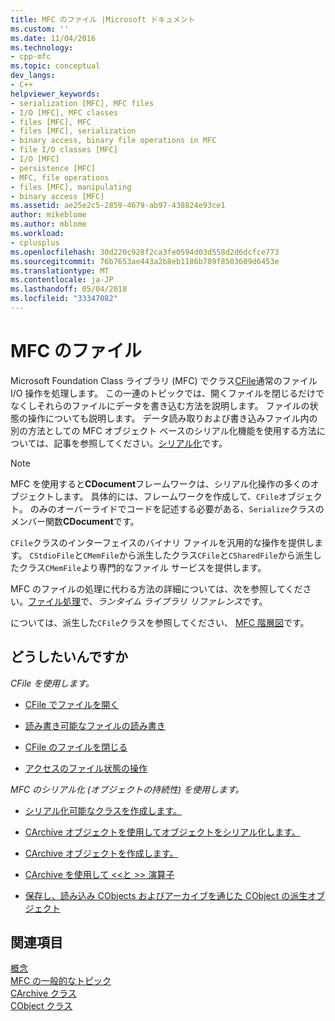 ```yaml
---
title: MFC のファイル |Microsoft ドキュメント
ms.custom: ''
ms.date: 11/04/2016
ms.technology:
- cpp-mfc
ms.topic: conceptual
dev_langs:
- C++
helpviewer_keywords:
- serialization [MFC], MFC files
- I/O [MFC], MFC classes
- files [MFC], MFC
- files [MFC], serialization
- binary access, binary file operations in MFC
- file I/O classes [MFC]
- I/O [MFC]
- persistence [MFC]
- MFC, file operations
- files [MFC], manipulating
- binary access [MFC]
ms.assetid: ae25e2c5-2859-4679-ab97-438824e93ce1
author: mikeblome
ms.author: mblome
ms.workload:
- cplusplus
ms.openlocfilehash: 30d220c928f2ca3fe0594d03d558d2d6dcfce773
ms.sourcegitcommit: 76b7653ae443a2b8eb1186b789f8503609d6453e
ms.translationtype: MT
ms.contentlocale: ja-JP
ms.lasthandoff: 05/04/2018
ms.locfileid: "33347082"
---
```

# <a name="files-in-mfc"></a>MFC のファイル
Microsoft Foundation Class ライブラリ (MFC) でクラス[CFile](../mfc/reference/cfile-class.md)通常のファイル I/O 操作を処理します。 この一連のトピックでは、開くファイルを閉じるだけでなくしそれらのファイルにデータを書き込む方法を説明します。 ファイルの状態の操作についても説明します。 データ読み取りおよび書き込みファイル内の別の方法としての MFC オブジェクト ベースのシリアル化機能を使用する方法については、記事を参照してください。[シリアル化](../mfc/serialization-in-mfc.md)です。  
  
> [!NOTE]
>  MFC を使用すると**CDocument**フレームワークは、シリアル化操作の多くのオブジェクトします。 具体的には、フレームワークを作成して、`CFile`オブジェクト。 のみのオーバーライドでコードを記述する必要がある、`Serialize`クラスのメンバー関数**CDocument**です。  
  
 `CFile`クラスのインターフェイスのバイナリ ファイルを汎用的な操作を提供します。 `CStdioFile`と`CMemFile`から派生したクラス`CFile`と`CSharedFile`から派生したクラス`CMemFile`より専門的なファイル サービスを提供します。  
  
 MFC のファイルの処理に代わる方法の詳細については、次を参照してください。[ファイル処理](../c-runtime-library/file-handling.md)で、*ランタイム ライブラリ リファレンス*です。  
  
 については、派生した`CFile`クラスを参照してください、 [MFC 階層図](../mfc/hierarchy-chart.md)です。  
  
## <a name="what-do-you-want-to-do"></a>どうしたいんですか  
 *CFile を使用します。*  
  
-   [CFile でファイルを開く](../mfc/opening-files.md)  
  
-   [読み書き可能なファイルの読み書き](../mfc/reading-and-writing-files.md)  
  
-   [CFile のファイルを閉じる](../mfc/closing-files.md)  
  
-   [アクセスのファイル状態の操作](../mfc/accessing-file-status.md)  
  
 *MFC のシリアル化 (オブジェクトの持続性) を使用します。*  
  
-   [シリアル化可能なクラスを作成します。](../mfc/serialization-making-a-serializable-class.md)  
  
-   [CArchive オブジェクトを使用してオブジェクトをシリアル化します。](../mfc/serialization-serializing-an-object.md)  
  
-   [CArchive オブジェクトを作成します。](../mfc/two-ways-to-create-a-carchive-object.md)  
  
-   [CArchive を使用して <\<と >> 演算子](../mfc/using-the-carchive-output-and-input-operators.md)  
  
-   [保存し、読み込み CObjects およびアーカイブを通じた CObject の派生オブジェクト](../mfc/storing-and-loading-cobjects-via-an-archive.md)  
  
## <a name="see-also"></a>関連項目  
 [概念](../mfc/mfc-concepts.md)   
 [MFC の一般的なトピック](../mfc/general-mfc-topics.md)   
 [CArchive クラス](../mfc/reference/carchive-class.md)   
 [CObject クラス](../mfc/reference/cobject-class.md)
